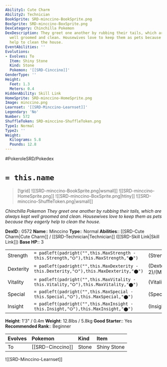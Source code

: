 ```yaml
---
Ability1: Cute Charm
Ability2: Technician
BookSprite: SRD-minccino-BookSprite.png
BoxSprite: SRD-minccino-BoxSprite.png
DexCategory: Chinchilla Pokemon
DexDescription: They greet one another by rubbing their tails, which are always kept
  well groomed and clean. Housewives love to keep them as pets because they eagerly
  help to clean the house.
EventAbilities: ''
Evolutions:
- Evolves: To
  Item: Shiny Stone
  Kind: Stone
  Pokemon: '[[SRD-Cinccino]]'
GenderType: ''
Height:
  Feet: 1.3
  Meters: 0.4
HiddenAbility: Skill Link
HomeSprite: SRD-minccino-HomeSprite.png
Image: minccino.png
Learnset: '[[SRD-Minccino-Learnset]]'
Legendary: 'No'
Number: 572
ShuffleToken: SRD-minccino-ShuffleToken.png
Type1: Normal
Type2: ''
Weight:
  Kilograms: 5.8
  Pounds: 12.8
---
```


#PokeroleSRD/Pokedex

# `= this.name`

> [!grid]
> ![[SRD-minccino-BookSprite.png|wsmall]]
> ![[SRD-minccino-HomeSprite.png]]
> ![[SRD-minccino-BoxSprite.png|htiny]]
> ![[SRD-minccino-ShuffleToken.png|wsmall]]


*Chinchilla Pokemon*
*They greet one another by rubbing their tails, which are always kept well groomed and clean. Housewives love to keep them as pets because they eagerly help to clean the house.*

**DexID**:: 0572
**Name**:: Minccino
**Type**:: Normal
**Abilities**:: [[SRD-Cute Charm|Cute Charm]] / [[SRD-Technician|Technician]] ([[SRD-Skill Link|Skill Link]])
**Base HP**:: 3

|           |                                                                                        |                                          |
| --------- | -------------------------------------------------------------------------------------- | ---------------------------------------- |
| Strength  | `= padleft(padright("",this.MaxStrength - this.Strength,"⭘"),this.MaxStrength,"⬤")`    | (Strength::2)/(MaxStrength::4)   |
| Dexterity | `= padleft(padright("",this.MaxDexterity - this.Dexterity,"⭘"),this.MaxDexterity,"⬤")` | (Dexterity:: 2)/(MaxDexterity::5) |
| Vitality  | `= padleft(padright("",this.MaxVitality - this.Vitality,"⭘"),this.MaxVitality,"⬤")`    | (Vitality::1)/(MaxVitality::3)   |
| Special   | `= padleft(padright("",this.MaxSpecial - this.Special,"⭘"),this.MaxSpecial,"⬤")`       | (Special::1)/(MaxSpecial::3)     |
| Insight   | `= padleft(padright("",this.MaxInsight - this.Insight,"⭘"),this.MaxInsight,"⬤")`       | (Insight::1)/(MaxInsight::3)     |

**Height**: 1'3" / 0.4m
**Weight**: 12.8lbs / 5.8kg
**Good Starter**:: Yes
**Recommended Rank**:: Beginner

| Evolves   | Pokemon          | Kind   | Item        |
|:----------|:-----------------|:-------|:------------|
| To        | [[SRD-Cinccino]] | Stone  | Shiny Stone |

![[SRD-Minccino-Learnset]]